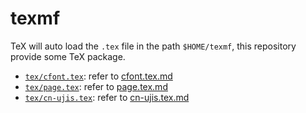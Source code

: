 # texmf

TeX will auto load the `.tex` file in the path `$HOME/texmf`,
this repository provide some TeX package.

- [`tex/cfont.tex`](tex/cfont.tex): refer to [cfont.tex.md](cfont.tex.md)
- [`tex/page.tex`](tex/page.tex): refer to [page.tex.md](page.tex.md)
- [`tex/cn-ujis.tex`](tex/cn-ujis.tex): refer to [cn-ujis.tex.md](cn-ujis.tex.md)

